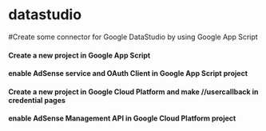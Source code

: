 # datastudio
#Create some connector for Google DataStudio by using Google App Script 
#### Create a new project in Google App Script
#### enable AdSense service and OAuth Client in Google App Script project
#### Create a new project in Google Cloud Platform and make //usercallback in credential pages
#### enable AdSense Management API in Google Cloud Platform project
